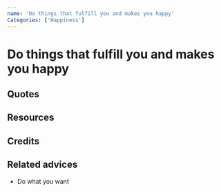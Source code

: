 ```yaml
---
name: 'Do things that fulfill you and makes you happy'
Categories: ['Happiness']
---
```

# Do things that fulfill you and makes you happy



## Quotes

## Resources

## Credits

## Related advices

- Do what you want
